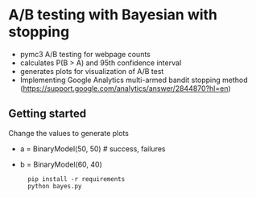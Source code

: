 # A/B testing with Bayesian with stopping
- pymc3 A/B testing for webpage counts
- calculates P(B > A) and 95th confidence interval
- generates plots for visualization of A/B test
- Implementing Google Analytics multi-armed bandit stopping method (https://support.google.com/analytics/answer/2844870?hl=en)

## Getting started
Change the values to generate plots

- a = BinaryModel(50, 50)  # success, failures
- b = BinaryModel(60, 40)


        pip install -r requirements
        python bayes.py
    
